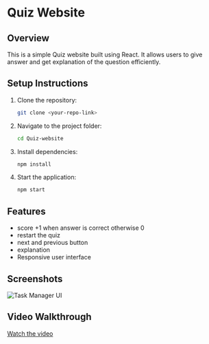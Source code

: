 # Quiz Website

## Overview
This is a simple Quiz website built using React. It allows users to give answer and get explanation of the question efficiently.

## Setup Instructions
1. Clone the repository:
   ```sh
   git clone <your-repo-link>
   ```
2. Navigate to the project folder:
   ```sh
   cd Quiz-website
   ```
3. Install dependencies:
   ```sh
   npm install
   ```
4. Start the application:
   ```sh
   npm start
   ```

## Features
- score +1 when answer is correct otherwise 0
- restart the quiz
- next and previous button
- explanation
- Responsive user interface

## Screenshots
![Task Manager UI](screenshots/ui.png)

## Video Walkthrough
[Watch the video](https://your-video-link.com)

